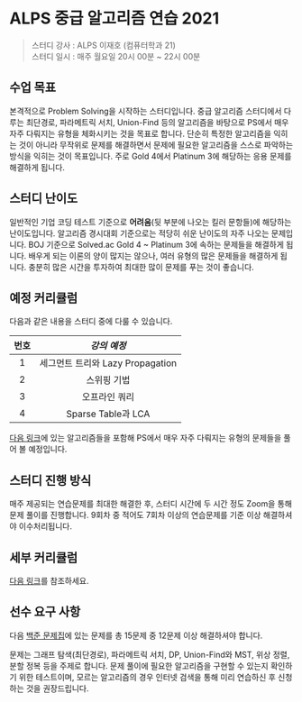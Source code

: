 # ALPS 중급 알고리즘 연습 2021

> 스터디 강사 : ALPS 이재호 (컴퓨터학과 21)<br>스터디 일시 : 매주 월요일 20시 00분 ~ 22시 00분



## 수업 목표

본격적으로 Problem Solving을 시작하는 스터디입니다. 중급 알고리즘 스터디에서 다루는 최단경로, 파라메트릭 서치, Union-Find 등의 알고리즘을 바탕으로 PS에서 매우 자주 다뤄지는 유형을 체화시키는 것을 목표로 합니다. 단순히 특정한 알고리즘을 익히는 것이 아니라 무작위로 문제를 해결하면서 문제에 필요한 알고리즘을 스스로 파악하는 방식을 익히는 것이 목표입니다. 주로 Gold 4에서 Platinum 3에 해당하는 응용 문제를 해결하게 됩니다.



## 스터디 난이도

일반적인 기업 코딩 테스트 기준으로 **어려움**(뒷 부분에 나오는 킬러 문항들)에 해당하는 난이도입니다. 알고리즘 경시대회 기준으로는 적당히 쉬운 난이도의 자주 나오는 문제입니다. BOJ 기준으로 Solved.ac Gold 4 ~ Platinum 3에 속하는 문제들을 해결하게 됩니다. 배우게 되는 이론의 양이 많지는 않으나, 여러 유형의 많은 문제들을 해결하게 됩니다. 충분히 많은 시간을 투자하여 최대한 많이 문제를 푸는 것이 좋습니다.



## 예정 커리큘럼

다음과 같은 내용을 스터디 중에 다룰 수 있습니다.

| 번호 |           *강의 예정*            |
| :--: | :------------------------------: |
|  1   | 세그먼트 트리와 Lazy Propagation |
|  2   |           스위핑 기법            |
|  3   |          오프라인 쿼리           |
|  4   |        Sparse Table과 LCA        |

[다음 링크](https://github.com/ALPS-Study/Introduction/tree/master/2021-1R/0x02%20%EC%A4%91%EA%B8%89%20%EC%95%8C%EA%B3%A0%EB%A6%AC%EC%A6%98%20%EC%8A%A4%ED%84%B0%EB%94%94)에 있는 알고리즘들을 포함해 PS에서 매우 자주 다뤄지는 유형의 문제들을 풀어 볼 예정입니다.



## 스터디 진행 방식

매주 제공되는 연습문제를 최대한 해결한 후, 스터디 시간에 두 시간 정도 Zoom을 통해 문제 풀이를 진행합니다. 9회차 중 적어도 7회차 이상의 연습문제를 기준 이상 해결하셔야 이수처리됩니다.



## 세부 커리큘럼

[다음 링크](https://github.com/ALPS-Study/Introduction/blob/master/2021-2R/0x02%20%EC%95%8C%EA%B3%A0%EB%A6%AC%EC%A6%98%20%EC%A4%91%EA%B8%89%20%EC%97%B0%EC%8A%B5/intermediate_study_2021.md)를 참조하세요.



## 선수 요구 사항

다음 [백준 문제집](https://www.acmicpc.net/workbook/view/8783)에 있는 문제를 총 15문제 중 12문제 이상 해결하셔야 합니다.

문제는 그래프 탐색(최단경로), 파라메트릭 서치, DP, Union-Find와 MST, 위상 정렬, 분할 정복 등을 주제로 합니다. 문제 풀이에 필요한 알고리즘을 구현할 수 있는지 확인하기 위한 테스트이며, 모르는 알고리즘의 경우 인터넷 검색을 통해 미리 연습하신 후 신청하는 것을 권장드립니다.

